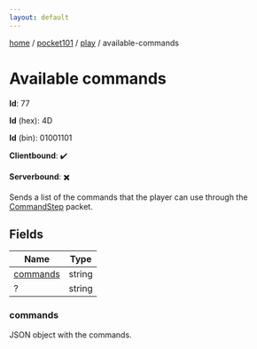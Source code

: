 ```yaml
---
layout: default
---
```


[home](/)  /  [pocket101](/protocol/pocket101)  /  [play](/protocol/pocket101/play)  /  available-commands

# Available commands

**Id**: 77

**Id** (hex): 4D

**Id** (bin): 01001101

**Clientbound**: ✔️

**Serverbound**: ✖️

Sends a list of the commands that the player can use through the [CommandStep](#play_command-step) packet.

## Fields

Name | Type
---|---
[commands](#commands) | string
? | string

### commands

JSON object with the commands.
